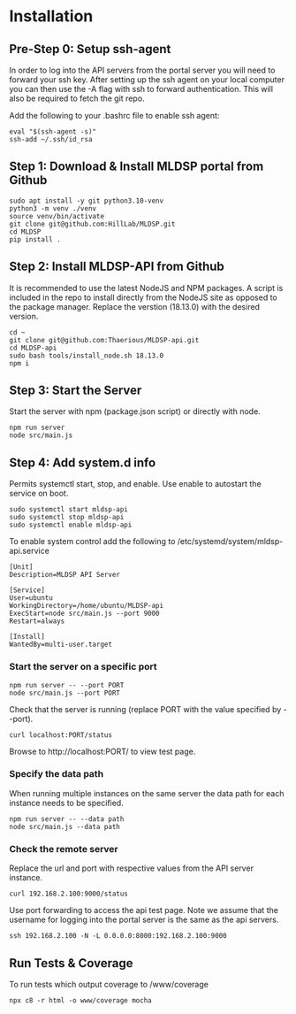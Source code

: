 # Installation

## Pre-Step 0: Setup ssh-agent
In order to log into the API servers from the portal server you will need to forward
your ssh key.  After setting up the ssh agent on your local computer you can then use
the -A flag with ssh to forward authentication.  This will also be required to fetch
the git repo.

Add the following to your .bashrc file to enable ssh agent:

    eval "$(ssh-agent -s)"
    ssh-add ~/.ssh/id_rsa

## Step 1: Download & Install MLDSP portal from Github
    sudo apt install -y git python3.10-venv
    python3 -m venv ./venv
    source venv/bin/activate
    git clone git@github.com:HillLab/MLDSP.git    
    cd MLDSP
    pip install .

## Step 2: Install MLDSP-API from Github
It is recommended to use the latest NodeJS and NPM packages.  A script is included in the
repo to install directly from the NodeJS site as opposed to the package manager.  Replace
the verstion (18.13.0) with the desired version.

    cd ~
    git clone git@github.com:Thaerious/MLDSP-api.git
    cd MLDSP-api
    sudo bash tools/install_node.sh 18.13.0
    npm i

## Step 3: Start the Server
Start the server with npm (package.json script) or directly with node.

    npm run server
    node src/main.js

## Step 4: Add system.d info
Permits systemctl start, stop, and enable.  Use enable to autostart the service
on boot.

    sudo systemctl start mldsp-api
    sudo systemctl stop mldsp-api
    sudo systemctl enable mldsp-api

To enable system control add the following to /etc/systemd/system/mldsp-api.service

    [Unit]
    Description=MLDSP API Server

    [Service]
    User=ubuntu
    WorkingDirectory=/home/ubuntu/MLDSP-api
    ExecStart=node src/main.js --port 9000
    Restart=always

    [Install]
    WantedBy=multi-user.target

### Start the server on a specific port
    npm run server -- --port PORT
    node src/main.js --port PORT

Check that the server is running (replace PORT with the value specified by --port).

    curl localhost:PORT/status

Browse to http://localhost:PORT/ to view test page.

### Specify the data path
When running multiple instances on the same server the data path for each instance
needs to be specified.

    npm run server -- --data path
    node src/main.js --data path

### Check the remote server
Replace the url and port with respective values from the API server instance.

    curl 192.168.2.100:9000/status

Use port forwarding to access the api test page.  Note we assume that the username
for logging into the portal server is the same as the api servers.

    ssh 192.168.2.100 -N -L 0.0.0.0:8000:192.168.2.100:9000

## Run Tests & Coverage
To run tests which output coverage to /www/coverage

    npx c8 -r html -o www/coverage mocha
